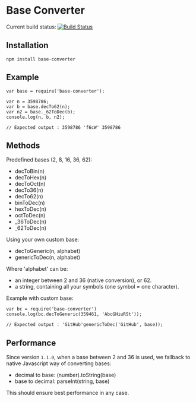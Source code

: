 Base Converter 
==============

Current build status: [![Build Status](https://secure.travis-ci.org/naholyr/node-base-converter.png)](http://travis-ci.org/naholyr/node-base-converter)

Installation
------------

    npm install base-converter

Example
-------

    var base = require('base-converter');

    var n = 3598786;
    var b = base.decTo62(n);
    var n2 = base._62ToDec(b);
    console.log(n, b, n2);
    
    // Expected output : 3598786 'f6cW' 3598786

Methods
-------

Predefined bases (2, 8, 16, 36, 62):

* decToBin(n)
* decToHex(n)
* decToOct(n)
* decTo36(n)
* decTo62(n)
* binToDec(n)
* hexToDec(n)
* octToDec(n)
* _36ToDec(n)
* _62ToDec(n)

Using your own custom base:
    
* decToGeneric(n, alphabet)
* genericToDec(n, alphabet)

Where 'alphabet' can be:

* an integer between 2 and 36 (native conversion), or 62.
* a string, containing all your symbols (one symbol = one character). 

Example with custom base:

    var bc = require('base-converter')
    console.log(bc.decToGeneric(359461, 'AbcGHiuRSt'));
    
    // Expected output : 'GitHub'genericToDec('GitHub', base));

Performance
-----------

Since version `1.1.0`, when a base between 2 and 36 is used, we fallback to native Javascript way of converting bases:

* decimal to base: (number).toString(base)
* base to decimal: parseInt(string, base)

This should ensure best performance in any case.

